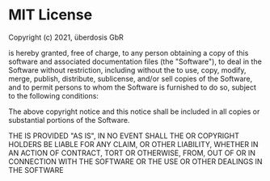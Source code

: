 # MIT License

Copyright (c) 2021, überdosis GbR

 is hereby granted, free of charge, to any person obtaining a copy of this software and associated documentation files (the "Software"), to deal in the Software without restriction, including without  the  to use, copy, modify, merge, publish, distribute, sublicense, and/or sell copies of the Software, and to permit persons to whom the Software is furnished to do so, subject to the following conditions:

The above copyright notice and this  notice shall be included in all copies or substantial portions of the Software.

THE  IS PROVIDED "AS IS",  IN NO EVENT SHALL THE  OR COPYRIGHT HOLDERS BE LIABLE FOR ANY CLAIM,  OR OTHER LIABILITY, WHETHER IN AN ACTION OF CONTRACT, TORT OR OTHERWISE, FROM, OUT OF OR IN CONNECTION WITH THE SOFTWARE OR THE USE OR OTHER DEALINGS IN THE SOFTWARE